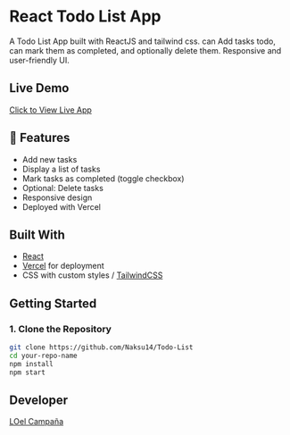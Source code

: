 # React Todo List App

A Todo List App built with ReactJS and tailwind css. can Add tasks todo, can mark them as completed, and optionally delete them. Responsive and user-friendly UI.

## Live Demo

 [Click to View Live App](https://todo-list-t9bh.vercel.app/)

## 📌 Features

-  Add new tasks
-  Display a list of tasks
-  Mark tasks as completed (toggle checkbox)
-  Optional: Delete tasks
-  Responsive design
-  Deployed with Vercel

## Built With

- [React](https://reactjs.org/)
- [Vercel](https://vercel.com/) for deployment
- CSS with custom styles / [TailwindCSS](https://tailwindcss.com/docs/installation/tailwind-cli)

##  Getting Started

### 1. Clone the Repository

```bash
git clone https://github.com/Naksu14/Todo-List
cd your-repo-name
npm install
npm start


```
## Developer

 [LOel Campaña](https://todo-list-t9bh.vercel.app/](https://github.com/Naksu14))

